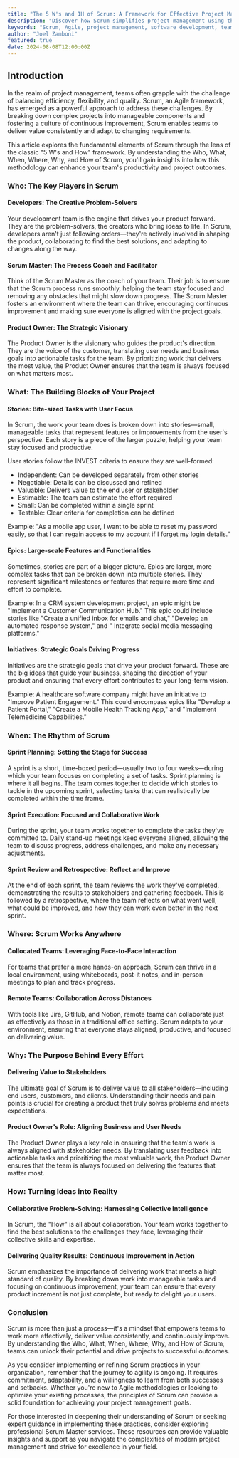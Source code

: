 ```yaml
---
title: "The 5 W's and 1H of Scrum: A Framework for Effective Project Management"
description: "Discover how Scrum simplifies project management using the 5 W's and 1H framework. Learn to boost team productivity and deliver consistent value."
keywords: "Scrum, Agile, project management, software development, team collaboration"
author: "Joel Zamboni"
featured: true
date: 2024-08-08T12:00:00Z
---
```


## Introduction

In the realm of project management, teams often grapple with the challenge of balancing efficiency, flexibility, and
quality. Scrum, an Agile framework, has emerged as a powerful approach to address these challenges. By breaking down
complex projects into manageable components and fostering a culture of continuous improvement, Scrum enables teams to
deliver value consistently and adapt to changing requirements.

This article explores the fundamental elements of Scrum through the lens of the classic "5 W's and How" framework. By
understanding the Who, What, When, Where, Why, and How of Scrum, you'll gain insights into how this methodology can
enhance your team's productivity and project outcomes.

### Who: The Key Players in Scrum

#### Developers: The Creative Problem-Solvers

Your development team is the engine that drives your product forward. They are the problem-solvers, the creators who
bring ideas to life. In Scrum, developers aren't just following orders—they're actively involved in shaping the product,
collaborating to find the best solutions, and adapting to changes along the way.

#### Scrum Master: The Process Coach and Facilitator

Think of the Scrum Master as the coach of your team. Their job is to ensure that the Scrum process runs smoothly,
helping the team stay focused and removing any obstacles that might slow down progress. The Scrum Master fosters an
environment where the team can thrive, encouraging continuous improvement and making sure everyone is aligned with the
project goals.

#### Product Owner: The Strategic Visionary

The Product Owner is the visionary who guides the product's direction. They are the voice of the customer, translating
user needs and business goals into actionable tasks for the team. By prioritizing work that delivers the most value, the
Product Owner ensures that the team is always focused on what matters most.

### What: The Building Blocks of Your Project

#### Stories: Bite-sized Tasks with User Focus

In Scrum, the work your team does is broken down into stories—small, manageable tasks that represent features or
improvements from the user's perspective. Each story is a piece of the larger puzzle, helping your team stay focused and
productive.

User stories follow the INVEST criteria to ensure they are well-formed:

- Independent: Can be developed separately from other stories
- Negotiable: Details can be discussed and refined
- Valuable: Delivers value to the end user or stakeholder
- Estimable: The team can estimate the effort required
- Small: Can be completed within a single sprint
- Testable: Clear criteria for completion can be defined

Example: "As a mobile app user, I want to be able to reset my password easily, so that I can regain access to my account
if I forget my login details."

#### Epics: Large-scale Features and Functionalities

Sometimes, stories are part of a bigger picture. Epics are larger, more complex tasks that can be broken down into
multiple stories. They represent significant milestones or features that require more time and effort to complete.

Example: In a CRM system development project, an epic might be "Implement a Customer Communication Hub." This epic could
include stories like "Create a unified inbox for emails and chat," "Develop an automated response system," and "
Integrate social media messaging platforms."

#### Initiatives: Strategic Goals Driving Progress

Initiatives are the strategic goals that drive your product forward. These are the big ideas that guide your business,
shaping the direction of your product and ensuring that every effort contributes to your long-term vision.

Example: A healthcare software company might have an initiative to "Improve Patient Engagement." This could encompass
epics like "Develop a Patient Portal," "Create a Mobile Health Tracking App," and "Implement Telemedicine Capabilities."

### When: The Rhythm of Scrum

#### Sprint Planning: Setting the Stage for Success

A sprint is a short, time-boxed period—usually two to four weeks—during which your team focuses on completing a set of
tasks. Sprint planning is where it all begins. The team comes together to decide which stories to tackle in the upcoming
sprint, selecting tasks that can realistically be completed within the time frame.

#### Sprint Execution: Focused and Collaborative Work

During the sprint, your team works together to complete the tasks they've committed to. Daily stand-up meetings keep
everyone aligned, allowing the team to discuss progress, address challenges, and make any necessary adjustments.

#### Sprint Review and Retrospective: Reflect and Improve

At the end of each sprint, the team reviews the work they've completed, demonstrating the results to stakeholders and
gathering feedback. This is followed by a retrospective, where the team reflects on what went well, what could be
improved, and how they can work even better in the next sprint.

### Where: Scrum Works Anywhere

#### Collocated Teams: Leveraging Face-to-Face Interaction

For teams that prefer a more hands-on approach, Scrum can thrive in a local environment, using whiteboards, post-it
notes, and in-person meetings to plan and track progress.

#### Remote Teams: Collaboration Across Distances

With tools like Jira, GitHub, and Notion, remote teams can collaborate just as effectively as those in a traditional
office setting. Scrum adapts to your environment, ensuring that everyone stays aligned, productive, and focused on
delivering value.

### Why: The Purpose Behind Every Effort

#### Delivering Value to Stakeholders

The ultimate goal of Scrum is to deliver value to all stakeholders—including end users, customers, and clients.
Understanding their needs and pain points is crucial for creating a product that truly solves problems and meets
expectations.

#### Product Owner's Role: Aligning Business and User Needs

The Product Owner plays a key role in ensuring that the team's work is always aligned with stakeholder needs. By
translating user feedback into actionable tasks and prioritizing the most valuable work, the Product Owner ensures that
the team is always focused on delivering the features that matter most.

### How: Turning Ideas into Reality

#### Collaborative Problem-Solving: Harnessing Collective Intelligence

In Scrum, the "How" is all about collaboration. Your team works together to find the best solutions to the challenges
they face, leveraging their collective skills and expertise.

#### Delivering Quality Results: Continuous Improvement in Action

Scrum emphasizes the importance of delivering work that meets a high standard of quality. By breaking down work into
manageable tasks and focusing on continuous improvement, your team can ensure that every product increment is not just
complete, but ready to delight your users.

### Conclusion

Scrum is more than just a process—it's a mindset that empowers teams to work more effectively, deliver value
consistently, and continuously improve. By understanding the Who, What, When, Where, Why, and How of Scrum, teams can
unlock their potential and drive projects to successful outcomes.

As you consider implementing or refining Scrum practices in your organization, remember that the journey to agility is
ongoing. It requires commitment, adaptability, and a willingness to learn from both successes and setbacks. Whether
you're new to Agile methodologies or looking to optimize your existing processes, the principles of Scrum can provide a
solid foundation for achieving your project management goals.

For those interested in deepening their understanding of Scrum or seeking expert guidance in implementing these
practices, consider exploring professional Scrum Master services. These resources can provide valuable insights and
support as you navigate the complexities of modern project management and strive for excellence in your field.
